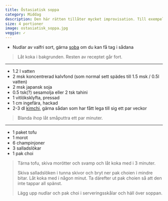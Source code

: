 ```yaml
---
title: Östasiatisk soppa
category: Middag
description: Den här rätten tillåter mycket improvisation. Till exempel kan man ha i tunt skivat kött, sriracha-sås, räkor, [dashi](https://en.wikipedia.org/wiki/Dashi), miso, alger (t.ex. nori, kelp eller wakame) och mycket annat beroende på vad man känner för och har hemma.
size: 4 portioner
image: ostasiatisk_soppa.jpg
veggie: ✓
---
```


- Nudlar av valfri sort, gärna [soba](https://sv.wikipedia.org/wiki/Soba) om du kan få tag i sådana

> Låt koka i bakgrunden. Resten av receptet går fort.

---

- 1.2 l vatten
- 2 msk koncentrerad kalvfond (som normal sett spädes till 1.5 msk / 0.5l vatten)
- 2 msk japansk soja
- 0.5 tsk(?) sesamolja eller 2 tsk tahini
- 1 vitlöksklyfta, pressad
- 1 cm ingefära, hackad
- 2-3 dl [kimchi](http://christofer.backlin.se/food/?id=78), gärna sådan som har fått lega till sig ett par veckor

> Blanda ihop låt småputtra ett par minuter.

---

- 1 paket tofu
- 1 morot
- 6 champinjoner
- 3 salladslökar
- 1 pak choi

> Tärna tofu, skiva morötter och svamp och låt koka med i 3 minuter.
> 
> Skiva salladslöken i tunna skivor och bryt ner pak choien i mindre bitar. Låt koka med i någon minut. Ta därefter ut pak choien så att den inte tappar all spänst.
> 
> Lägg upp nudlar och pak choi i serveringsskålar och häll över soppan.
